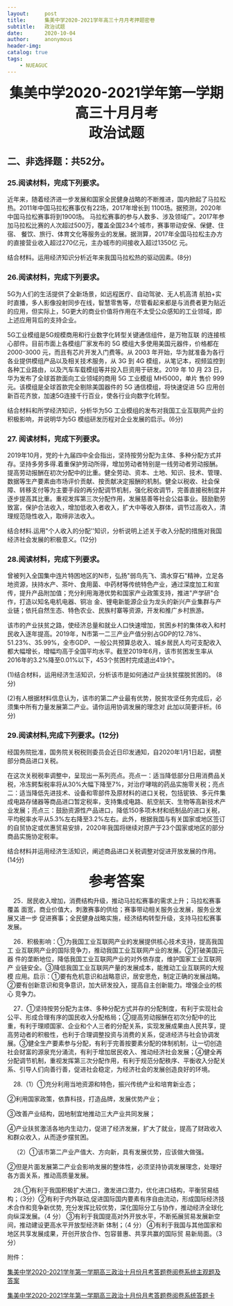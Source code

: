 ```yaml
---
layout:     post
title:      集美中学2020-2021学年高三十月月考押题密卷
subtitle:   政治试题
date:       2020-10-04
author:     anonymous
header-img: 
catalog: true
tags:
    - NUEAGUC
---
```



<center>

<font size=6><b>集美中学2020-2021学年第一学期高三十月月考</b></font>
<br>
<font size=6><b>政治试题</b></font>

</center>

## 二、非选择题：共52分。

### 25.阅读材料，完成下列要求。

近年来，随着经济进一步发展和国家全民健身战略的不断推进，国内掀起了马拉松热。2011年中国马拉松赛事仅有22场，2017年增长到 1100场。据预测，2020年中国马拉松赛事将到1900场。 马拉松赛事的参与人数多、涉及领域广。2017年参加马拉松比赛的人次超过500万，覆盖全国234个城市，赛事带动安保、保健、住宿、 餐饮、旅行、体育文化等服务业的发展。据测算，2017年全国马拉松主办方的直接营业收入超过270亿元，主办城市的间接收入超过1350亿 元。

结合材料。运用经济知识分析近年来我国马拉松热的驱动因素。(8分)

### 26.阅读材料，完成下列要求。

5G为人们的生活提供了全新场景，如远程医疗、自动驾驶、无人机高清 航拍+实时直播，多人影像投射同步在线，智慧零售等，尽管看起来都是与消费者更为贴近的应用，但实际上，5G更大的商业价值将作用在不太受公众感知的工业领域，即上述应用背后的支持企业。

5G工业模组是5G规模商用和行业数字化转型关键通信组件，是万物互联 的连接核心部件。目前市面上各模组厂家发布的 5G 模组大多使用美国元器件，价格都在 2000-3000 元，而且有芯片开发入门费等。从 2003 年开始，华为就准备为各行各业提供模组产品以及相关技术服务，从 3G 到 4G 模组，从笔记本，视频监控到各种工业路由，以及汽车车载模组等并投入巨资用于研发。2019 年 10 月 23 日，华为发布了全球首款面向工业领域的商用 5G 工业模组 MH5000，单片 售价 999 元。该模组是全球首款完全剔除美国器件的 5G 通信模组，将快速促进 5G 应用创新百花齐放，加速5G连接千行百业，使各行业向数字化转型。

结合材料和所学经济知识，分析华为5G 工业模组的发布对我国工业互联网产业的积极影响，并说明华为5G 模组研发历程对企业发展的启示。(6分)

### 27. 阅读材料，完成下列要求。

2019年10月，党的十九届四中全会指出，坚持按劳分配为主体、多种分配方式并存。坚持多劳多得.着重保护劳动所得，增加劳动者特别是一线劳动者劳动报酬。提高劳动报酬在初次分配中的比重。健全劳动、资本、土地、知识、技术、管理、数据等生产要素由市场评价贡献、按贡献决定报酬的机制。健全以税收、社会保障、转移支付等为主要手段的再分配调节机制，强化税收调节，完善直接税制度并逐步提高其比重。重视发挥第三次分配作用，发展慈善等社会公益事业。鼓励勤劳致富，保护合法收入，增加低收入者收入，扩大中等收入群体，调节过高收入，清理规范隐性收入，取缔非法收入。

结合材料.运用"个人收入的分配''知识，分析说明上述关于收入分配的措施对我国经济社会发展的积极意义。(12分)

### 28.阅读材料，完成下列要求。

曾被列入全国集中连片特困地区的N市，弘扬"弱鸟先飞、滴水穿石"精神，立足各地资源，扶持水产、茶叶、食用菌、中药材等传统特色产业，通过深度加工和宣传，提升产品附加值；充分利用海港优势和国家产业政策支持，推进"产学研"合作，打造以知名电机电器、铜冶 金、锂电新能源企业为龙头的新兴产业集群与产业链；依托自然生态、特色农业、民族村寨等资源，开发和推广乡村旅游。

该市的产业扶贫之路，使经济总量和就业人口快速增加，贫困乡村的集体收入和村民收入逐年提高。2019年，N市第一二三产业产值分别占GDP的12.78%、51.23%、35.99%，全市GDP、一般公共预算总收入、城乡居民人均可支配收入都大幅增长，增幅均高于全国平均水平。截至2019年6月，该市贫困发生率从2016年的3.2%降至0.01%以下，453个贫困村完成退出419个。

(1)结合材料，运用经济生活知识，分析该市是如何通过产业扶贫摆脱贫困的。 (8分)

(2)有人根据材料信息认为，该市的第二产业最有优势，脱贫攻坚任务完成后，必须集中所有力量发展第二产业。请你运用协调发展的理念对 此加以简要评析。(6分)

### 29.阅读材料,完成下列要求。(12分)

经国务院批准，国务院关税税则委员会近日印发通知，自2020年1月1日起，调整部分商品进口关税。

在这次关税税率调整中，呈现出一系列亮点。亮点一：适当降低部分日用消费品关税，冷冻鳄梨税率将从30%大幅下降至7%，对治疗哮喘的药品实施零关税；亮点二：适当降低先进技术、设备和零部件及原材料的进口关税，包括铌铁、多元件集成电路存储器等商品进口暂定税率，支持集成电路、航空航天、生物等高新技术产业发展；亮点三：鼓励资源性产品进口，降低150多项木材和纸制品的进口关税，平均税率水平从5.3%左右降至3.2%左右。此外，根据我国与有关国家或地区签订的自贸协定或优惠贸易安排，2020年我国将继续对原产于23个国家或地区的部分商品实施协定税率。

结合材料并运用经济生活知识，阐述商品进口关税调整对促进开放发展的作用。(14分)

<center>

<font size=6><b>参考答案</b></font>

</center>

&emsp;25．居民收入增加，消费结构升级，推动马拉松赛事的需求上升；马拉松赛事覆盖 面宽，商业价值大，刺激赛事的供给；赛事带动相关服务业发展，服务业发展又进一步 促进赛事；全民健身战略实施，经济结构转型升级，支持马拉松赛事发展。

&emsp;26．积极影响：①为我国工业互联网产业的发展提供核心技术支持，提高我国工 业互联网产业的国际竞争力，推动我国工业互联网产业的发展。②打破美国元器 件的垄断地位，降低我国工业互联网产业的对外依存度，维护国家工业互联网产 业链安全。③降低我国工业互联网产量的发展成本，能推动工业互联网的大规模 应用。启示：①要有危机意识和战略意识，居安思危，制定正确的发展战略。②要有创新意识和竞争意识，加大研发投入，提高自主创新能力。增强企业的核心 竞争力。

&emsp;27．①坚持按劳分配为主体、多种分配方式并存的分配制度，有利于实现社会公平、形成合理有序的国民收入分配格局；②提高劳动报酬在初次分配中的比重，有利于理顺国家、企业和个人三者的分配关系，实现发展成果由人民共享，提高劳动者的积极性，也利于合理调整投资与消费的关系，促进经济与社会协调发展。③健全生产要素参与分配，有利于完善按要素分配的体制机制，让一切创造社会财富的源泉充分涌流，有利于增加居民收入、推动经济社会发展；④健全再分配调节机制，重视发挥第三次分配作用，有利于规范分配秩序、平衡收入分配关系、引导人们向善行善，促进社会稳定，为经济社会的发展创造良好的环境。

&emsp;28.（1）①充分利用当地资源和特色，振兴传统产业和培育新业态；

②利用国家政策，依靠科技，打造品牌，发展优势产业；

③改善产业结构，因地制宜地推动三大产业共同发展；

④产业扶贫激活各地内生动力，促进了经济发展，扩大了就业，提高了财政收入和群众收入，从而逐步摆贫困。

&emsp;（2）①该市第二产业产值大、方向新，具有发展优势，应该做大做强。

②但是片面发展第二产业会影响发展的整体性，必须坚持协调发展理念，处理好各方面关系，推动高质量发展。

&emsp;28.①有利于我国积极扩大进口，激发进口潜力，优化进口结构，平衡贸易结构；（3分）②有利于内外联动,促进国际国内要素有序自由流动，形成国际经济技术合作和竞争新优势, 充分发挥比较优势，深化国际分工与协作，推动经济全球化向纵深发展。（4 分） ③有利于我国提高对外开放水平，不断拓展贸易发展新空间，推动建设更高水平开放型经济新 体制；（4 分） ④有利于我国与其他国家和地区共享发展成果，开创开放合作、包容普惠、共享共赢的国际贸 易新局面。（3 分）





附件：

[集美中学2020-2021学年第一学期高三政治十月份月考答题卷阅卷系统主观题及答案](https://huangzhexi.cf/files/20201003172521_002.pdf)

[集美中学2020-2021学年第一学期高三政治十月份月考答题卷阅卷系统答题卡](https://huangzhexi.cf/files/20201003172521_003.pdf)